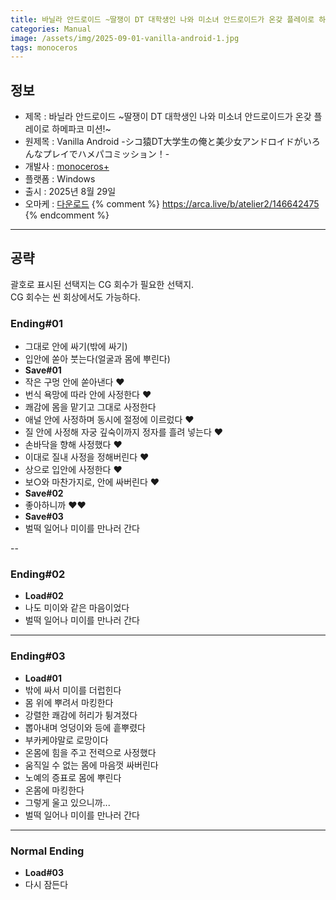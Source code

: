 ```yaml
---
title: 바닐라 안드로이드 ~딸쟁이 DT 대학생인 나와 미소녀 안드로이드가 온갖 플레이로 하메파코 미션!~ 공략
categories: Manual
image: /assets/img/2025-09-01-vanilla-android-1.jpg
tags: monoceros
---
```


## 정보

* 제목 : 바닐라 안드로이드 ~딸쟁이 DT 대학생인 나와 미소녀 안드로이드가 온갖 플레이로 하메파코 미션!~
* 원제목 : Vanilla Android -シコ猿DT大学生の俺と美少女アンドロイドがいろんなプレイでハメパコミッション！-
* 개발사 : [monoceros+](/tags/monoceros)
* 플랫폼 : Windows
* 출시 : 2025년 8월 29일
* 오마케 : [다운로드](/assets/omake/vanilla-android.zip)
{% comment %}
https://arca.live/b/atelier2/146642475
{% endcomment %}

---

## 공략

괄호로 표시된 선택지는 CG 회수가 필요한 선택지.  
CG 회수는 씬 회상에서도 가능하다.  

### Ending#01

* 그대로 안에 싸기(밖에 싸기)
* 입안에 쏟아 붓는다(얼굴과 몸에 뿌린다)
* **Save#01**
* 작은 구멍 안에 쏟아낸다 ♥
* 번식 욕망에 따라 안에 사정한다 ♥
* 쾌감에 몸을 맡기고 그대로 사정한다
* 애널 안에 사정하며 동시에 절정에 이르렀다 ♥
* 질 안에 사정해 자궁 깊숙이까지 정자를 흘려 넣는다 ♥
* 손바닥을 향해 사정했다 ♥
* 이대로 질내 사정을 정해버린다 ♥
* 상으로 입안에 사정한다 ♥
* 보○와 마찬가지로, 안에 싸버린다 ♥
* **Save#02**
* 좋아하니까 ♥♥
* **Save#03**
* 벌떡 일어나 미이를 만나러 간다

--

### Ending#02

* **Load#02**
* 나도 미이와 같은 마음이었다
* 벌떡 일어나 미이를 만나러 간다

---

### Ending#03

* **Load#01**
* 밖에 싸서 미이를 더럽힌다
* 몸 위에 뿌려서 마킹한다
* 강렬한 쾌감에 허리가 튕겨졌다
* 뽑아내며 엉덩이와 등에 흩뿌렸다
* 부카케야말로 로망이다
* 온몸에 힘을 주고 전력으로 사정했다
* 움직일 수 없는 몸에 마음껏 싸버린다
* 노예의 증표로 몸에 뿌린다
* 온몸에 마킹한다
* 그렇게 울고 있으니까...
* 벌떡 일어나 미이를 만나러 간다

---

### Normal Ending

* **Load#03**
* 다시 잠든다